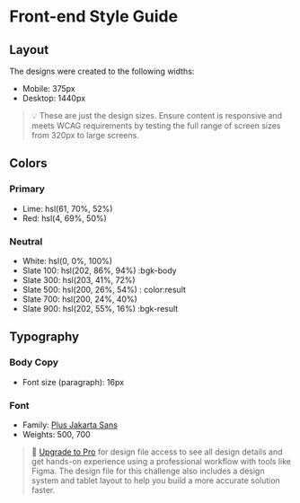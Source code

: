 # Front-end Style Guide

## Layout

The designs were created to the following widths:

- Mobile: 375px
- Desktop: 1440px

> 💡 These are just the design sizes. Ensure content is responsive and meets WCAG requirements by testing the full range of screen sizes from 320px to large screens.

## Colors

### Primary

- Lime: hsl(61, 70%, 52%)
- Red: hsl(4, 69%, 50%)

### Neutral

- White: hsl(0, 0%, 100%) 
- Slate 100: hsl(202, 86%, 94%) :bgk-body
- Slate 300: hsl(203, 41%, 72%)
- Slate 500: hsl(200, 26%, 54%) : color:result
- Slate 700: hsl(200, 24%, 40%)
- Slate 900: hsl(202, 55%, 16%) :bgk-result

## Typography

### Body Copy

- Font size (paragraph): 16px 

### Font

- Family: [Plus Jakarta Sans](https://fonts.google.com/specimen/Plus+Jakarta+Sans)
- Weights: 500, 700

> 💎 [Upgrade to Pro](https://www.frontendmentor.io/pro?ref=style-guide) for design file access to see all design details and get hands-on experience using a professional workflow with tools like Figma. The design file for this challenge also includes a design system and tablet layout to help you build a more accurate solution faster.